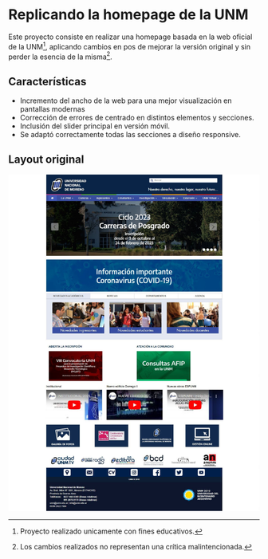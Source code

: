# Replicando la homepage de la UNM

Este proyecto consiste en realizar una homepage basada en la web oficial de la UNM[^1], aplicando cambios en pos de mejorar la versión original y sin perder la esencia de la misma[^2].

## Características

- Incremento del ancho de la web para una mejor visualización en pantallas modernas
- Corrección de errores de centrado en distintos elementos y secciones.
- Inclusión del slider principal en versión móvil.
- Se adaptó correctamente todas las secciones a diseño responsive. 

## Layout original

![Layout de referencia](unm-layout.jpg)

[^1]: Proyecto realizado unicamente con fines educativos.
[^2]: Los cambios realizados no representan una crítica malintencionada. 

